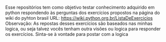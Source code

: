 Esse repositórios tem como objetivo testar conhecimento adquirido em python respondendo às perguntas dos exercícios propostos na página do wiki do pyhton brasil URL: https://wiki.python.org.br/ListaDeExercicios
Observação: As repostas desses exercícios são baseados nas minhas logica, ou seja talvez vocês tenham outra visões ou logica para responder os exercícios. Sinta-se à vontade para postar com a logica  


